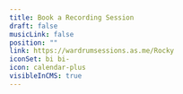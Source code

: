 ```yaml
---
title: Book a Recording Session
draft: false
musicLink: false
position: ""
link: https://wardrumsessions.as.me/Rocky
iconSet: bi bi-
icon: calendar-plus
visibleInCMS: true
---
```

